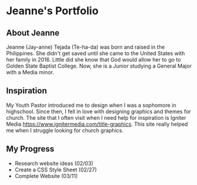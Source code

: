 # Jeanne's Portfolio

## About Jeanne

Jeanne (Jay-anne) Tejada (Te-ha-da) was born and raised in the Philippines. She didn't get saved until she came to the United States with her family in 2016. Little did she know that God would allow her to go to Golden State Baptist College. Now, she is a Junior studying a General Major with a Media minor. 

## Inspiration

My Youth Pastor introduced me to design when I was a sophomore in highschool. Since then, I fell in love with designing graphics and themes for church. The site that I often visit when I need help for inspiration is Igniter Media https://www.ignitermedia.com/title-graphics. This site really helped me when I struggle looking for church graphics.

## My Progress

* Research website ideas (02/03)
* Create a CSS Style Sheet (02/27)
* Complete Website (03/11)
